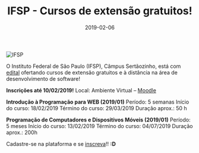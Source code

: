 ﻿---
date: 2019-02-06
title: "IFSP - Cursos de extensão gratuitos!"
description: "O Instituto Federal de São Paulo (IFSP), Câmpus Sertãozinho, está ofertando cursos de extensão gratuitos e à distância na área de desenvolvimento de software!"
category: "cursos"
image: '/assets/img/cover.png'
---

<p class="alinhar"><img class="tamanho" src="../assets/images-posts/0-Outros/IFSP.jpg" alt="IFSP"></p>

O Instituto Federal de São Paulo (IFSP), Câmpus Sertãozinho, está com [edital](https://drive.ifsp.edu.br/s/xOtkUv632UOwKiV#pdfviewer) ofertando cursos de extensão gratuitos e à distância na área de desenvolvimento de software!

**Inscrições até 10/02/2019!**
Local: Ambiente Virtual – [Moodle](http://ead.ti.srt.ifsp.edu.br/)

**Introdução à Programação para WEB (2019/01)**
Período: 5 semanas
Início do curso: 18/02/2019
Término do curso: 29/03/2019
Duração aprox.: 50 h

**Programação de Computadores e Dispositivos Móveis (2019/01)**
Período: 5 meses
Início do curso: 13/02/2019
Término do curso: 04/07/2019
Duração aprox.: 200h

Cadastre-se na plataforma e se [inscreva](http://extensao.ti.srt.ifsp.edu.br/?pag=inscAberta)!! **:D**
